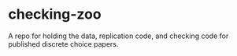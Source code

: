 # checking-zoo
A repo for holding the data, replication code, and checking code for published discrete choice papers.
